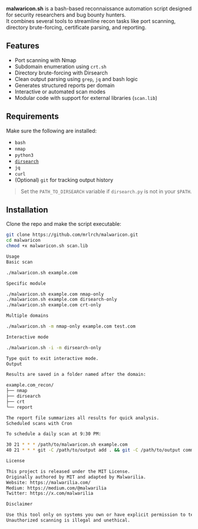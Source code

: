 
**malwaricon.sh** is a bash-based reconnaissance automation script designed for security researchers and bug bounty hunters.  
It combines several tools to streamline recon tasks like port scanning, directory brute-forcing, certificate parsing, and reporting.

## Features

- Port scanning with Nmap  
- Subdomain enumeration using `crt.sh`  
- Directory brute-forcing with Dirsearch  
- Clean output parsing using `grep`, `jq` and bash logic  
- Generates structured reports per domain  
- Interactive or automated scan modes  
- Modular code with support for external libraries (`scan.lib`)

## Requirements

Make sure the following are installed:

- `bash`
- `nmap`
- `python3`
- [`dirsearch`](https://github.com/maurosoria/dirsearch)
- `jq`
- `curl`
- (Optional) `git` for tracking output history

> Set the `PATH_TO_DIRSEARCH` variable if `dirsearch.py` is not in your `$PATH`.

## Installation

Clone the repo and make the script executable:

```bash
git clone https://github.com/mrlrch/malwaricon.git
cd malwaricon
chmod +x malwaricon.sh scan.lib

Usage
Basic scan

./malwaricon.sh example.com

Specific module

./malwaricon.sh example.com nmap-only
./malwaricon.sh example.com dirsearch-only
./malwaricon.sh example.com crt-only

Multiple domains

./malwaricon.sh -m nmap-only example.com test.com

Interactive mode

./malwaricon.sh -i -m dirsearch-only

Type quit to exit interactive mode.
Output

Results are saved in a folder named after the domain:

example.com_recon/
├── nmap
├── dirsearch
├── crt
└── report

The report file summarizes all results for quick analysis.
Scheduled scans with Cron

To schedule a daily scan at 9:30 PM:

30 21 * * * /path/to/malwaricon.sh example.com
40 21 * * * git -C /path/to/output add . && git -C /path/to/output commit -m "daily scan" && git -C /path/to/output push

License

This project is released under the MIT License.
Originally authored by MIT and adapted by Malwarilia.
Website: https://malwarilia.com/
Medium: https://medium.com/@malwarilia
Twitter: https://x.com/malwarilia

Disclaimer

Use this tool only on systems you own or have explicit permission to test.
Unauthorized scanning is illegal and unethical.
